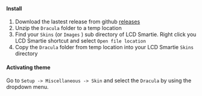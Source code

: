 #### Install 

1.  Download the lastest release from github [releases](https://github.com/dracula/lcd-smartie/releases) 
2.  Unzip the `Dracula` folder to a temp location
3.  Find your `Skins` (or `Images` ) sub directory of LCD Smartie. Right click you LCD Smartie shortcut and select `Open file location`
4.  Copy the `Dracula` folder from temp location into your LCD Smartie  `Skins`  directory

#### Activating theme

Go to  `Setup -> Miscellaneous -> Skin`  and select the  `Dracula` by using the dropdown menu.

